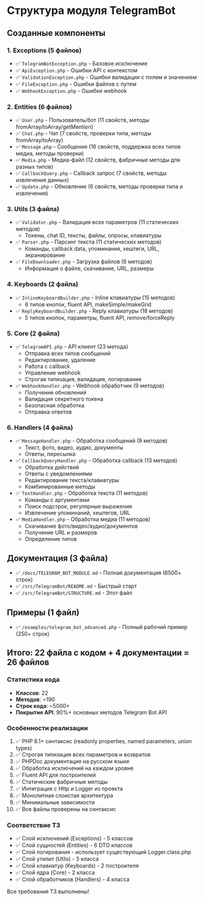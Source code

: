 # Структура модуля TelegramBot

## Созданные компоненты

### 1. Exceptions (5 файлов)
- ✅ `TelegramBotException.php` - Базовое исключение
- ✅ `ApiException.php` - Ошибки API с контекстом
- ✅ `ValidationException.php` - Ошибки валидации с полем и значением
- ✅ `FileException.php` - Ошибки файлов с путем
- ✅ `WebhookException.php` - Ошибки webhook

### 2. Entities (6 файлов)
- ✅ `User.php` - Пользователь/бот (11 свойств, методы fromArray/toArray/getMention)
- ✅ `Chat.php` - Чат (7 свойств, проверки типа, методы fromArray/toArray)
- ✅ `Message.php` - Сообщение (16 свойств, поддержка всех типов медиа, методы проверки)
- ✅ `Media.php` - Медиа-файл (12 свойств, фабричные методы для разных типов)
- ✅ `CallbackQuery.php` - Callback запрос (7 свойств, методы извлечения данных)
- ✅ `Update.php` - Обновление (6 свойств, методы проверки типа и извлечения)

### 3. Utils (3 файла)
- ✅ `Validator.php` - Валидация всех параметров (11 статических методов)
  - Токены, chat ID, тексты, файлы, опросы, клавиатуры
- ✅ `Parser.php` - Парсинг текста (11 статических методов)
  - Команды, callback data, упоминания, хештеги, URL, экранирование
- ✅ `FileDownloader.php` - Загрузка файлов (6 методов)
  - Информация о файле, скачивание, URL, размеры

### 4. Keyboards (2 файла)
- ✅ `InlineKeyboardBuilder.php` - Inline клавиатуры (15 методов)
  - 6 типов кнопок, fluent API, makeSimple/makeGrid
- ✅ `ReplyKeyboardBuilder.php` - Reply клавиатуры (18 методов)
  - 5 типов кнопок, параметры, fluent API, remove/forceReply

### 5. Core (2 файла)
- ✅ `TelegramAPI.php` - API клиент (23 метода)
  - Отправка всех типов сообщений
  - Редактирование, удаление
  - Работа с callback
  - Управление webhook
  - Строгая типизация, валидация, логирование
- ✅ `WebhookHandler.php` - Webhook обработчик (9 методов)
  - Получение обновлений
  - Валидация секретного токена
  - Безопасная обработка
  - Отправка ответов

### 6. Handlers (4 файла)
- ✅ `MessageHandler.php` - Обработка сообщений (9 методов)
  - Текст, фото, видео, аудио, документы
  - Ответы, пересылка
- ✅ `CallbackQueryHandler.php` - Обработка callback (13 методов)
  - Обработка действий
  - Ответы с уведомлениями
  - Редактирование текста/клавиатуры
  - Комбинированные методы
- ✅ `TextHandler.php` - Обработка текста (11 методов)
  - Команды с аргументами
  - Поиск подстрок, регулярные выражения
  - Извлечение упоминаний, хештегов, URL
- ✅ `MediaHandler.php` - Обработка медиа (11 методов)
  - Скачивание фото/видео/аудио/документов
  - Получение URL и размеров
  - Определение типов

## Документация (3 файла)
- ✅ `/docs/TELEGRAM_BOT_MODULE.md` - Полная документация (6500+ строк)
- ✅ `/src/TelegramBot/README.md` - Быстрый старт
- ✅ `/src/TelegramBot/STRUCTURE.md` - Этот файл

## Примеры (1 файл)
- ✅ `/examples/telegram_bot_advanced.php` - Полный рабочий пример (250+ строк)

## Итого: 22 файла с кодом + 4 документации = 26 файлов

### Статистика кода
- **Классов**: 22
- **Методов**: ~190
- **Строк кода**: ~5000+
- **Покрытие API**: 90%+ основных методов Telegram Bot API

### Особенности реализации
1. ✅ PHP 8.1+ синтаксис (readonly properties, named parameters, union types)
2. ✅ Строгая типизация всех параметров и возвратов
3. ✅ PHPDoc документация на русском языке
4. ✅ Обработка исключений на каждом уровне
5. ✅ Fluent API для построителей
6. ✅ Статические фабричные методы
7. ✅ Интеграция с Http и Logger из проекта
8. ✅ Монолитная слоистая архитектура
9. ✅ Минимальные зависимости
10. ✅ Все файлы проверены на синтаксис

### Соответствие ТЗ
- ✅ Слой исключений (Exceptions) - 5 классов
- ✅ Слой сущностей (Entities) - 6 DTO классов
- ✅ Слой логирования - использует существующий Logger.class.php
- ✅ Слой утилит (Utils) - 3 класса
- ✅ Слой клавиатур (Keyboards) - 2 построителя
- ✅ Слой ядра (Core) - 2 класса
- ✅ Слой обработчиков (Handlers) - 4 класса

Все требования ТЗ выполнены!
